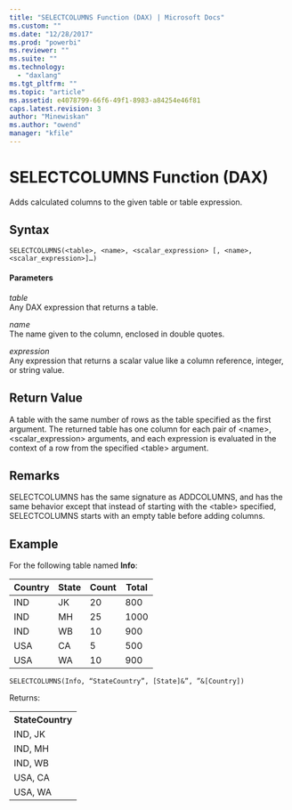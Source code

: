 ```yaml
---
title: "SELECTCOLUMNS Function (DAX) | Microsoft Docs"
ms.custom: ""
ms.date: "12/28/2017"
ms.prod: "powerbi"
ms.reviewer: ""
ms.suite: ""
ms.technology: 
  - "daxlang"
ms.tgt_pltfrm: ""
ms.topic: "article"
ms.assetid: e4078799-66f6-49f1-8983-a84254e46f81
caps.latest.revision: 3
author: "Minewiskan"
ms.author: "owend"
manager: "kfile"
---
```

# SELECTCOLUMNS Function (DAX)
Adds calculated columns to the given table or table expression.  
  
## Syntax  
  
```  
SELECTCOLUMNS(<table>, <name>, <scalar_expression> [, <name>, <scalar_expression>]…) 
```  
  
#### Parameters  
*table*  
Any DAX expression that returns a table.  
  
*name*  
The name given to the column, enclosed in double quotes.  
  
*expression*  
Any expression that returns a scalar value like a column reference, integer, or string value.  
  
## Return Value  
A table with the same number of rows as the table specified as the first argument. The returned table has one column for each pair of \<name>, \<scalar_expression> arguments, and each expression is evaluated in the context of a row from the specified \<table> argument. 
  
## Remarks  

SELECTCOLUMNS has the same signature as ADDCOLUMNS, and has the same behavior except that instead of starting with the \<table> specified, SELECTCOLUMNS starts with an empty table before adding columns.
  
## Example  

For the following table named **Info**:

Country  |State  |Count  |Total  
---------|---------|---------|---------
IND     |   JK      |    20     |  800       
IND     |   MH      |    25     |  1000       
IND     |   WB      |    10     |  900       
USA     |   CA      |    5     |   500      
USA     |   WA      |    10     |  900       

   




```  
SELECTCOLUMNS(Info, “StateCountry”, [State]&”, ”&[Country])
```  

Returns:
  
<table>
	<tr>
		<th>StateCountry</th>
	</tr>
    <tr>
		<td>IND, JK</td>
	</tr>
	<tr>
		<td>IND, MH</td>
	</tr>
	<tr>
		<td>IND, WB</td>
	</tr>
	<tr>
		<td>USA, CA</td>
	</tr>
	<tr>
		<td>USA, WA</td>
	</tr>
</table>
